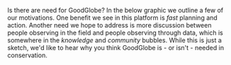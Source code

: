 Is there are need for GoodGlobe? In the below graphic we outline a few of our motivations. One benefit we see in this platform is *fast* planning and action. Another need we hope to address is more discussion between people observing in the field and people observing through data, which is somewhere in the *knowledge* and *community* bubbles. While this is just a sketch, we'd like to hear why you think GoodGlobe is - or isn't - needed in conservation.